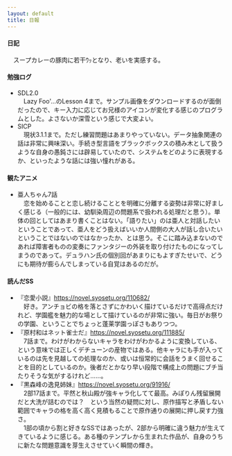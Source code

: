 ```yaml
---
layout: default
title: 日報
---
```


#### 日記  
　スープカレーの豚肉に若干ｳｯとなり、老いを実感する。  

#### 勉強ログ  
 - SDL2.0  
　Lazy Foo'...のLesson 4まで。サンプル画像をダウンロードするのが面倒だったので、キー入力に応じてお兄様のアイコンが変化する感じのプログラムとした。よさないか深雪という感じで大変よい。  
 - SICP  
　現状3.1.1まで。ただし練習問題はあまりやっていない。データ抽象関連の話は非常に興味深い。手続き型言語をブラックボックスの積み木として扱うような自身の愚鈍さには辟易していたので、システムをどのように表現するか、といったような話には強い憧れがある。  

#### 観たアニメ
 - 亜人ちゃん7話  
　恋を始めることと恋し続けることとを明確に分離する姿勢は非常に好ましく感じる（一般的には、幼馴染周辺の問題系で扱われる処理だと思う）。単体の回としてはあまり書くことはない。「語りたい」のは亜人と対話したいということであって、亜人をどう扱えばいいか人間側の大人が話し合いたいということではないのではなかったか、とは思う。そこに踏み込まないのであれば障害者ものの変奏にファンタジーの外装を取り付けたものになってしまうのであって。デュラハン氏の個別回があまりにもよすぎたせいで、どうにも期待が膨らんでしまっている自覚はあるのだが。  

#### 読んだSS  
 - 『恋愛小説』https://novel.syosetu.org/110682/  
　好き。アンチョビの格を落とさずにかわいく描けているだけで高得点だけれど、学園艦を魅力的な場として描けているのが非常に強い。毎日がお祭りの学園、ということでちょっと蓬莱学園っぽさもありつつ。  
 - 『原村和はネット雀士だ』https://novel.syosetu.org/111885/  
　7話まで。わけがわからないキャラをわけがわかるように変換している、という意味では正しくデチューンの産物ではある。他キャラにも手が入っているのは先を見越しての処理なのか、或いは恒常的に会話をうまく回せることを目的としているのか。後者だとかなり早い段階で構成上の問題にブチ当たりそうな気がするけれど……。  
 - 『黒森峰の逸見姉妹』https://novel.syosetu.org/91916/  
　2部17話まで。平然と秋山殿が強キャラ化してて最高。みぽりん残留展開だと大洗が詰むのでは？　という当然の疑問に対し、原作描写と矛盾しない範囲でキャラの格を高く高く見積もることで原作通りの展開に押し戻す力強さ。  
　1部の頃から割と好きなSSではあったが、2部から明確に違う魅力が生えてきているように感じる。ある種のテンプレから生まれた作品が、自身のうちに新たな問題意識を芽生えさせていく瞬間の輝き。
